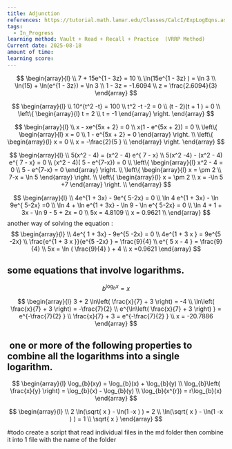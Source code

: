 ```yaml
---
title: Adjunction
references: https://tutorial.math.lamar.edu/Classes/CalcI/ExpLogEqns.aspx
tags:
  - In_Progress
learning method: Vault + Read + Recall + Practice  (VRRP Method)
Current date: 2025-08-18
amount of time: 
learning score:
---
```



$$
\begin{array}{l}  \\
7 +   15e^{1 -  3z}   = 10   \\
 \ln(15e^{1 -  3z} ) = \ln 3   \\
\ln(15)  +  \ln(e^{1 -  3z})  =  \ln 3   \\
1 -  3z  = -1.6094   \\
 z    = \frac{2.6094}{3} 
\end{array}
$$


$$
\begin{array}{l}  \\
10^{t^2  -t}   = 100   \\
t^2  -t   -2 =   0   \\
(t   - 2)(t  + 1 )  =    0   \\
\left\{ \begin{array}{l}  
t = 2   \\
t  = -1 
\end{array}  \right. 
  \end{array}
$$



$$
\begin{array}{l} \\
x -  xe^{5x + 2}  =   0  \\
x(1   -  e^{5x + 2})  =  0   \\
\left\{ \begin{array}{l} 
x = 0  \\
1  -  e^{5x + 2}  =   0   
\end{array} \right.   \\
\left\{ \begin{array}{l}  
x = 0  \\
x =  -\frac{2}{5 }  \\
\end{array} \right. 
\end{array}
$$





$$
\begin{array}{l} \\
 5(x^2  -  4)  = (x^2  - 4)  e^{ 7 - x}   \\
5(x^2 -4) -  (x^2  - 4)  e^{ 7 - x}       = 0   \\
(x^2  - 4)( 5  - e^{7-x})  =  0   \\
\left\{ \begin{array}{l} 
x^2  - 4 = 0  \\
 5  - e^{7-x}  =   0   
\end{array} \right.    \\
\left\{ \begin{array}{l} 
x  = \pm 2    \\
7-x  =   \ln 5   
\end{array} \right.    \\
\left\{ \begin{array}{l} 
x  = \pm 2    \\
x  =   -\ln 5 +7    
\end{array} \right.   \\
\end{array}
$$ 

$$
\begin{array}{l} \\
4e^{1 + 3x}  -  9e^{ 5-2x}  =  0   \\
\ln 4 e^{1 + 3x}     -  \ln 9e^{ 5-2x}     =0   \\
\ln 4 +    \ln e^{1 + 3x}  - \ln 9  -    \ln e^{ 5-2x}      = 0  \\
\ln 4 + 1 + 3x  - \ln 9  -  5 + 2x       =  0  \\
 5x   = 4.8109 \\
x  = 0.9621 \\
\end{array}
$$
another way of solving the equation : 
$$
 \begin{array}{l} \\
4e^{ 1 + 3x}  -  9e^{5 -2x}  =  0   \\
4e^{1  + 3 x  }    =   9e^{5   -2x}   \\
\frac{e^{1  + 3 x  }}{e^{5   -2x} }   =  \frac{9}{4}  \\
e^{   5 x   - 4  }  =    \frac{9}{4}    \\
 5x    =   \ln ( \frac{9}{4} )  +  4  \\
x   =0.9621 
\end{array}
$$
## some equations that involve logarithms. 
$$
b^{\log_{b} x   }  =   x  
$$


$$
\begin{array}{l} 
3 +  2 \ln\left( \frac{x}{7} +  3  \right)  =   -4  \\
\ln\left( \frac{x}{7} +  3  \right)    =   -\frac{7}{2}   \\
e^{\ln\left( \frac{x}{7} +  3  \right) }      = e^{-\frac{7}{2} }   \\
\frac{x}{7} +  3     =  e^{-\frac{7}{2} }   \\
x  = -20.7886 
 \end{array}
$$

##  one or more of the following properties to combine all the logarithms into a single logarithm. 
$$
\begin{array}{l} 
\log_{b}(xy)  = \log_{b}(x) + \log_{b}(y)   \\
\log_{b}\left( \frac{x}{y} \right)  = \log_{b}(x)  - \log_{b}(y)       \\
\log_{b}(x^{r})  = r\log_{b}(x)   
\end{array}
$$


$$
\begin{array}{l} \\
2 \ln(\sqrt{  x }  - \ln(1 -x )   ) =  2   \\
\ln(\sqrt{  x }  - \ln(1 -x )   )     = 1  \\
\sqrt{ x }
\end{array}
$$



#todo 
create a script that read individual files in the md folder then combine it into 1 file with the name of the folder 

